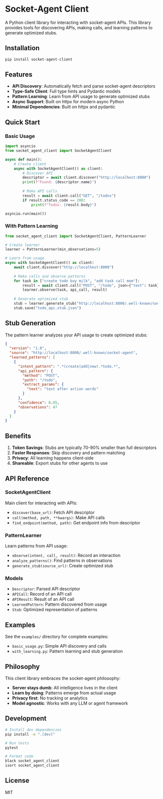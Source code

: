 # Socket-Agent Client

A Python client library for interacting with socket-agent APIs. This library provides tools for discovering APIs, making calls, and learning patterns to generate optimized stubs.

## Installation

```bash
pip install socket-agent-client
```

## Features

- **API Discovery**: Automatically fetch and parse socket-agent descriptors
- **Type-Safe Client**: Full type hints and Pydantic models
- **Pattern Learning**: Learn from API usage to generate optimized stubs
- **Async Support**: Built on httpx for modern async Python
- **Minimal Dependencies**: Built on httpx and pydantic

## Quick Start

### Basic Usage

```python
import asyncio
from socket_agent_client import SocketAgentClient

async def main():
    # Create client
    async with SocketAgentClient() as client:
        # Discover API
        descriptor = await client.discover("http://localhost:8000")
        print(f"Found: {descriptor.name}")
        
        # Make API calls
        result = await client.call("GET", "/todos")
        if result.status_code == 200:
            print(f"Todos: {result.body}")

asyncio.run(main())
```

### With Pattern Learning

```python
from socket_agent_client import SocketAgentClient, PatternLearner

# Create learner
learner = PatternLearner(min_observations=5)

# Learn from usage
async with SocketAgentClient() as client:
    await client.discover("http://localhost:8000")
    
    # Make calls and observe patterns
    for task in ["create todo buy milk", "add task call mom"]:
        result = await client.call("POST", "/todo", json={"text": task})
        learner.observe(task, api_call, result)
    
    # Generate optimized stub
    stub = learner.generate_stub("http://localhost:8000/.well-known/socket-agent")
    stub.save("todo_api.stub.json")
```

## Stub Generation

The pattern learner analyzes your API usage to create optimized stubs:

```json
{
  "version": "1.0",
  "source": "http://localhost:8000/.well-known/socket-agent",
  "learned_patterns": [
    {
      "intent_pattern": ".*(create|add|new).*todo.*",
      "api_pattern": {
        "method": "POST",
        "path": "/todo",
        "extract_params": {
          "text": "text after action words"
        }
      },
      "confidence": 0.95,
      "observations": 47
    }
  ]
}
```

## Benefits

1. **Token Savings**: Stubs are typically 70-90% smaller than full descriptors
2. **Faster Responses**: Skip discovery and pattern matching
3. **Privacy**: All learning happens client-side
4. **Shareable**: Export stubs for other agents to use

## API Reference

### SocketAgentClient

Main client for interacting with APIs:

- `discover(base_url)`: Fetch API descriptor
- `call(method, path, **kwargs)`: Make API calls
- `find_endpoint(method, path)`: Get endpoint info from descriptor

### PatternLearner

Learn patterns from API usage:

- `observe(intent, call, result)`: Record an interaction
- `analyze_patterns()`: Find patterns in observations
- `generate_stub(source_url)`: Create optimized stub

### Models

- `Descriptor`: Parsed API descriptor
- `APICall`: Record of an API call
- `APIResult`: Result of an API call
- `LearnedPattern`: Pattern discovered from usage
- `Stub`: Optimized representation of patterns

## Examples

See the `examples/` directory for complete examples:

- `basic_usage.py`: Simple API discovery and calls
- `with_learning.py`: Pattern learning and stub generation

## Philosophy

This client library embraces the socket-agent philosophy:

- **Server stays dumb**: All intelligence lives in the client
- **Learn by doing**: Patterns emerge from actual usage
- **Privacy first**: No tracking or analytics
- **Model agnostic**: Works with any LLM or agent framework

## Development

```bash
# Install dev dependencies
pip install -e ".[dev]"

# Run tests
pytest

# Format code
black socket_agent_client
isort socket_agent_client
```

## License

MIT
